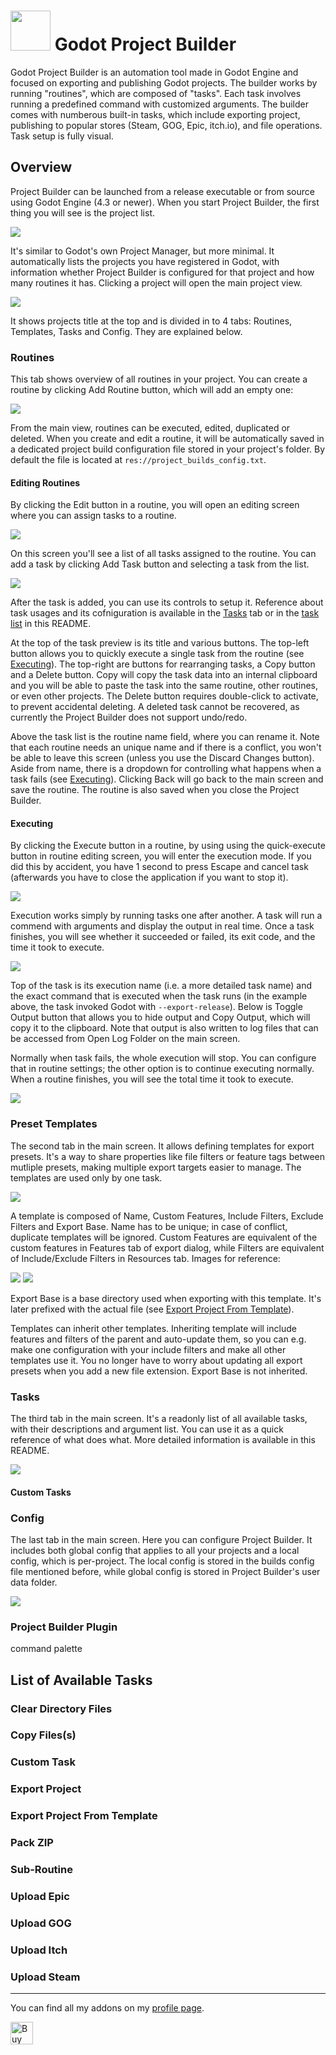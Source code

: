 # <img src="Icons/Icon.png" width="64" height="64"> Godot Project Builder

Godot Project Builder is an automation tool made in Godot Engine and focused on exporting and publishing Godot projects. The builder works by running "routines", which are composed of "tasks". Each task involves running a predefined command with customized arguments. The builder comes with numberous built-in tasks, which include exporting project, publishing to popular stores (Steam, GOG, Epic, itch.io), and file operations. Task setup is fully visual.

## Overview

Project Builder can be launched from a release executable or from source using Godot Engine (4.3 or newer). When you start Project Builder, the first thing you will see is the project list.

![](Media/ProjectList.png)

It's similar to Godot's own Project Manager, but more minimal. It automatically lists the projects you have registered in Godot, with information whether Project Builder is configured for that project and how many routines it has. Clicking a project will open the main project view.

![](Media/MainRoutines.png)

It shows projects title at the top and is divided in to 4 tabs: Routines, Templates, Tasks and Config. They are explained below.

### Routines

This tab shows overview of all routines in your project. You can create a routine by clicking Add Routine button, which will add an empty one:

![](Media/EmptyRoutine.png)

From the main view, routines can be executed, edited, duplicated or deleted. When you create and edit a routine, it will be automatically saved in a dedicated project build configuration file stored in your project's folder. By default the file is located at `res://project_builds_config.txt`.

#### Editing Routines

By clicking the Edit button in a routine, you will open an editing screen where you can assign tasks to a routine.

![](Media/RoutineEditing.png)

On this screen you'll see a list of all tasks assigned to the routine. You can add a task by clicking Add Task button and selecting a task from the list.

![](Media/RoutineTaskList.png)

After the task is added, you can use its controls to setup it. Reference about task usages and its cofniguration is available in the [Tasks](#tasks) tab or in the [task list](#list-of-available-tasks) in this README.

At the top of the task preview is its title and various buttons. The top-left button allows you to quickly execute a single task from the routine (see [Executing](#executing)). The top-right are buttons for rearranging tasks, a Copy button and a Delete button. Copy will copy the task data into an internal clipboard and you will be able to paste the task into the same routine, other routines, or even other projects. The Delete button requires double-click to activate, to prevent accidental deleting. A deleted task cannot be recovered, as currently the Project Builder does not support undo/redo.

Above the task list is the routine name field, where you can rename it. Note that each routine needs an unique name and if there is a conflict, you won't be able to leave this screen (unless you use the Discard Changes button). Aside from name, there is a dropdown for controlling what happens when a task fails (see [Executing](#executing)). Clicking Back will go back to the main screen and save the routine. The routine is also saved when you close the Project Builder.

#### Executing

By clicking the Execute button in a routine, by using using the quick-execute button in routine editing screen, you will enter the execution mode. If you did this by accident, you have 1 second to press Escape and cancel task (afterwards you have to close the application if you want to stop it).

![](Media/RoutineExecuting.gif)

Execution works simply by running tasks one after another. A task will run a commend with arguments and display the output in real time. Once a task finishes, you will see whether it succeeded or failed, its exit code, and the time it took to execute.

![](Media/FinishedTask.png)

Top of the task is its execution name (i.e. a more detailed task name) and the exact command that is executed when the task runs (in the example above, the task invoked Godot with `--export-release`). Below is Toggle Output button that allows you to hide output and Copy Output, which will copy it to the clipboard. Note that output is also written to log files that can be accessed from Open Log Folder on the main screen.

Normally when task fails, the whole execution will stop. You can configure that in routine settings; the other option is to continue executing normally. When a routine finishes, you will see the total time it took to execute.

![](Media/FinishedRoutine.png)

### Preset Templates

The second tab in the main screen. It allows defining templates for export presets. It's a way to share properties like file filters or feature tags between mutliple presets, making multiple export targets easier to manage. The templates are used only by one task.

![](Media/MainTemplates.png)

A template is composed of Name, Custom Features, Include Filters, Exclude Filters and Export Base. Name has to be unique; in case of conflict, duplicate templates will be ignored. Custom Features are equivalent of the custom features in Features tab of export dialog, while Filters are equivalent of Include/Exclude Filters in Resources tab. Images for reference:

![](Media/ExportFilters.png) ![](Media/ExportFeatures.png)

Export Base is a base directory used when exporting with this template. It's later prefixed with the actual file (see [Export Project From Template](#export-project-from-template)).

Templates can inherit other templates. Inheriting template will include features and filters of the parent and auto-update them, so you can e.g. make one configuration with your include filters and make all other templates use it. You no longer have to worry about updating all export presets when you add a new file extension. Export Base is not inherited.

### Tasks

The third tab in the main screen. It's a readonly list of all available tasks, with their descriptions and argument list. You can use it as a quick reference of what does what. More detailed information is available in this README.

![](Media/MainTasks.png)

#### Custom Tasks

### Config

The last tab in the main screen. Here you can configure Project Builder. It includes both global config that applies to all your projects and a local config, which is per-project. The local config is stored in the builds config file mentioned before, while global config is stored in Project Builder's user data folder.

![](Media/MainConfig.png)

### Project Builder Plugin

command palette

## List of Available Tasks

### Clear Directory Files

### Copy Files(s)

### Custom Task

### Export Project

### Export Project From Template

### Pack ZIP

### Sub-Routine

### Upload Epic

### Upload GOG

### Upload Itch

### Upload Steam
___
You can find all my addons on my [profile page](https://github.com/KoBeWi).

<a href='https://ko-fi.com/W7W7AD4W4' target='_blank'><img height='36' style='border:0px;height:36px;' src='https://cdn.ko-fi.com/cdn/kofi1.png?v=3' border='0' alt='Buy Me a Coffee at ko-fi.com' /></a>
